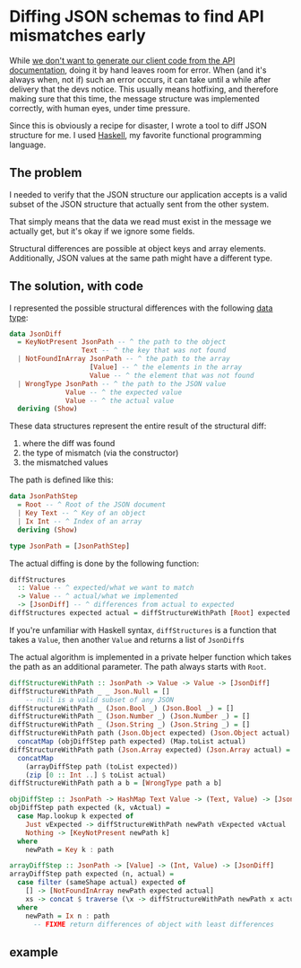 # Diffing JSON schemas to find API mismatches early

While [we don't want to generate our client code from the API documentation](https://blog.novatec-gmbh.de/the-problems-with-swagger/),
doing it by hand leaves room for error.
When (and it's always when, not if) such an error occurs, it can take until a while after delivery that the devs notice.
This usually means hotfixing, and therefore making sure that this time, the message structure was implemented correctly, with human eyes, under time pressure.

Since this is obviously a recipe for disaster, I wrote a tool to diff JSON structure for me.
I used [Haskell](https://www.haskell.org), my favorite functional programming language.

## The problem

I needed to verify that the JSON structure our application accepts is a valid subset of the JSON structure that actually sent from the other system.

That simply means that the data we read must exist in the message we actually get, but it's okay if we ignore some fields.

Structural differences are possible at object keys and array elements.
Additionally, JSON values at the same path might have a different type.

## The solution, with code

I represented the possible structural differences with the following [data type](https://en.wikipedia.org/wiki/Algebraic_data_type):

```haskell
data JsonDiff
  = KeyNotPresent JsonPath -- ^ the path to the object
                  Text -- ^ the key that was not found
  | NotFoundInArray JsonPath -- ^ the path to the array
                    [Value] -- ^ the elements in the array
                    Value -- ^ the element that was not found
  | WrongType JsonPath -- ^ the path to the JSON value
              Value -- ^ the expected value
              Value -- ^ the actual value
  deriving (Show)
```

These data structures represent the entire result of the structural diff:

1. where the diff was found
2. the type of mismatch (via the constructor)
3. the mismatched values

The path is defined like this:

```haskell
data JsonPathStep
  = Root -- ^ Root of the JSON document
  | Key Text -- ^ Key of an object
  | Ix Int -- ^ Index of an array
  deriving (Show)

type JsonPath = [JsonPathStep]
```

The actual diffing is done by the following function:

```haskell
diffStructures
  :: Value -- ^ expected/what we want to match
  -> Value -- ^ actual/what we implemented
  -> [JsonDiff] -- ^ differences from actual to expected
diffStructures expected actual = diffStructureWithPath [Root] expected actual
```

If you're unfamiliar with Haskell syntax, `diffStructures` is a function that takes a `Value`, then another `Value` and returns a list of `JsonDiff`s

The actual algorithm is implemented in a private helper function which takes the path as an additional parameter.
The path always starts with `Root`.

```haskell
diffStructureWithPath :: JsonPath -> Value -> Value -> [JsonDiff]
diffStructureWithPath _ _ Json.Null = []
    -- null is a valid subset of any JSON
diffStructureWithPath _ (Json.Bool _) (Json.Bool _) = []
diffStructureWithPath _ (Json.Number _) (Json.Number _) = []
diffStructureWithPath _ (Json.String _) (Json.String _) = []
diffStructureWithPath path (Json.Object expected) (Json.Object actual) =
  concatMap (objDiffStep path expected) (Map.toList actual)
diffStructureWithPath path (Json.Array expected) (Json.Array actual) =
  concatMap
    (arrayDiffStep path (toList expected))
    (zip [0 :: Int ..] $ toList actual)
diffStructureWithPath path a b = [WrongType path a b]

objDiffStep :: JsonPath -> HashMap Text Value -> (Text, Value) -> [JsonDiff]
objDiffStep path expected (k, vActual) =
  case Map.lookup k expected of
    Just vExpected -> diffStructureWithPath newPath vExpected vActual
    Nothing -> [KeyNotPresent newPath k]
  where
    newPath = Key k : path

arrayDiffStep :: JsonPath -> [Value] -> (Int, Value) -> [JsonDiff]
arrayDiffStep path expected (n, actual) =
  case filter (sameShape actual) expected of
    [] -> [NotFoundInArray newPath expected actual]
    xs -> concat $ traverse (\x -> diffStructureWithPath newPath x actual) xs
  where
    newPath = Ix n : path
      -- FIXME return differences of object with least differences
```

## example
